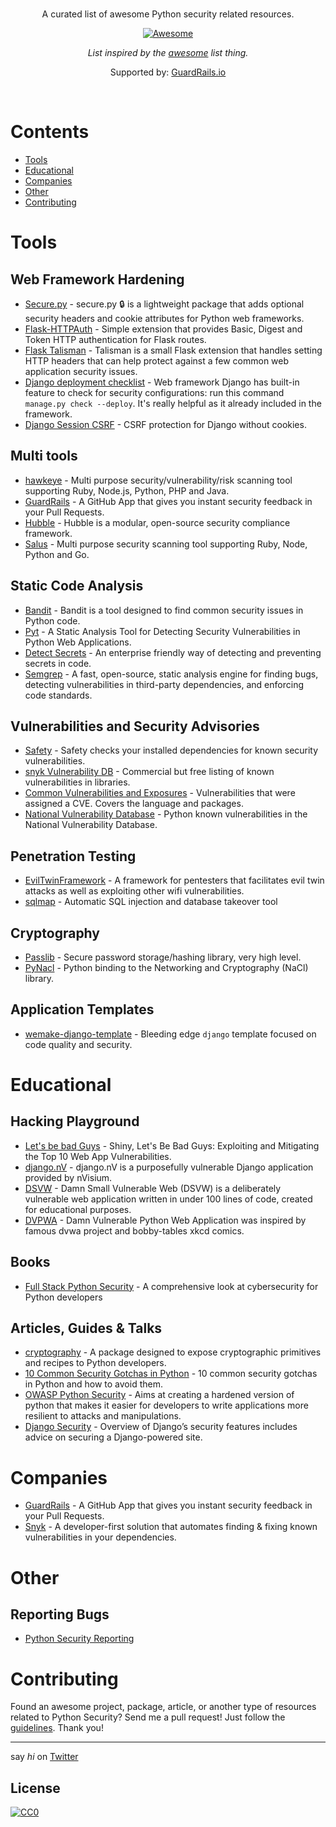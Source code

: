 <br/>
<div align="center">

A curated list of awesome Python security related resources.

[![Awesome](https://awesome.re/badge.svg)](https://awesome.re)

_List inspired by the [awesome](https://github.com/sindresorhus/awesome) list thing._

Supported by: [GuardRails.io](https://www.guardrails.io)

</div>
<br/>

# Contents
- [Tools](#tools)
- [Educational](#educational)
- [Companies](#companies)
- [Other](#other)
- [Contributing](#contributing)

# Tools

## Web Framework Hardening

- [Secure.py](https://github.com/cakinney/secure.py) - secure.py 🔒 is a lightweight package that adds optional security headers and cookie attributes for Python web frameworks.
- [Flask-HTTPAuth](https://github.com/miguelgrinberg/flask-httpauth/) - Simple extension that provides Basic, Digest and Token HTTP authentication for Flask routes.
- [Flask Talisman](https://github.com/GoogleCloudPlatform/flask-talisman) - Talisman is a small Flask extension that handles setting HTTP headers that can help protect against a few common web application security issues.
- [Django deployment checklist](https://docs.djangoproject.com/en/dev/howto/deployment/checklist/) - Web framework Django has built-in feature to check for security configurations: run this command `manage.py check --deploy`. It's really helpful as it already included in the framework.
- [Django Session CSRF](https://github.com/mozilla/django-session-csrf) - CSRF protection for Django without cookies.

## Multi tools

- [hawkeye](https://github.com/hawkeyesec/scanner-cli) - Multi purpose security/vulnerability/risk scanning tool supporting Ruby, Node.js, Python, PHP and Java.
- [GuardRails](https://github.com/apps/guardrails) - A GitHub App that gives you instant security feedback in your Pull Requests.
- [Hubble](https://github.com/hubblestack/hubble) - Hubble is a modular, open-source security compliance framework.
- [Salus](https://github.com/coinbase/salus) - Multi purpose security scanning tool supporting Ruby, Node, Python and Go.

## Static Code Analysis

- [Bandit](https://github.com/PyCQA/bandit) - Bandit is a tool designed to find common security issues in Python code.
- [Pyt](https://github.com/python-security/pyt) - A Static Analysis Tool for Detecting Security Vulnerabilities in Python Web Applications.
- [Detect Secrets](https://libraries.io/pypi/detect-secrets) - An enterprise friendly way of detecting and preventing secrets in code.
- [Semgrep](https://github.com/returntocorp/semgrep) - A fast, open-source, static analysis engine for finding bugs, detecting vulnerabilities in third-party dependencies, and enforcing code standards.

## Vulnerabilities and Security Advisories

- [Safety](https://github.com/pyupio/safety) - Safety checks your installed dependencies for known security vulnerabilities.
- [snyk Vulnerability DB](https://snyk.io/vuln?type=pip) - Commercial but free listing of known vulnerabilities in libraries.
- [Common Vulnerabilities and Exposures](https://www.cvedetails.com/vulnerability-list/vendor_id-10210/product_id-18230/Python-Python.html) - Vulnerabilities that were assigned a CVE. Covers the language and packages.
- [National Vulnerability Database](https://nvd.nist.gov/vuln/search/results?form_type=Basic&results_type=overview&query=python&search_type=all) - Python known vulnerabilities in the National Vulnerability Database.

## Penetration Testing

- [EvilTwinFramework](https://github.com/Esser420/EvilTwinFramework) - A framework for pentesters that facilitates evil twin attacks as well as exploiting other wifi vulnerabilities.
- [sqlmap](https://github.com/sqlmapproject/sqlmap) - Automatic SQL injection and database takeover tool

## Cryptography

- [Passlib](https://bitbucket.org/ecollins/passlib) - Secure password storage/hashing library, very high level.
- [PyNacl](https://github.com/pyca/pynacl) - Python binding to the Networking and Cryptography (NaCl) library.

## Application Templates

- [wemake-django-template](https://github.com/wemake-services/wemake-django-template) - Bleeding edge `django` template focused on code quality and security.

# Educational

## Hacking Playground

- [Let's be bad Guys](https://github.com/mpirnat/lets-be-bad-guys) - Shiny, Let's Be Bad Guys: Exploiting and Mitigating the Top 10 Web App Vulnerabilities.
- [django.nV](https://github.com/nVisium/django.nV) - django.nV is a purposefully vulnerable Django application provided by nVisium.
- [DSVW](https://github.com/stamparm/DSVW) - Damn Small Vulnerable Web (DSVW) is a deliberately vulnerable web application written in under 100 lines of code, created for educational purposes.
- [DVPWA](https://github.com/anxolerd/dvpwa) - Damn Vulnerable Python Web Application was inspired by famous dvwa project and bobby-tables xkcd comics.

## Books

- [Full Stack Python Security](https://www.manning.com/books/full-stack-python-security) - A comprehensive look at cybersecurity for Python developers

## Articles, Guides & Talks

- [cryptography](https://cryptography.io/en/latest/) - A package designed to expose cryptographic primitives and recipes to Python developers.
- [10 Common Security Gotchas in Python](https://hackernoon.com/10-common-security-gotchas-in-python-and-how-to-avoid-them-e19fbe265e03) - 10 common security gotchas in Python and how to avoid them.
- [OWASP Python Security](http://www.pythonsecurity.org/) - Aims at creating a hardened version of python that makes it easier for developers to write applications more resilient to attacks and manipulations.
- [Django Security](https://docs.djangoproject.com/en/2.1/topics/security/) - Overview of Django’s security features includes advice on securing a Django-powered site.

# Companies

- [GuardRails](https://www.guardrails.io) - A GitHub App that gives you instant security feedback in your Pull Requests.
- [Snyk](https://snyk.io) - A developer-first solution that automates finding & fixing known vulnerabilities in your dependencies.

# Other

## Reporting Bugs

- [Python Security Reporting](https://www.python.org/news/security/)

# Contributing

Found an awesome project, package, article, or another type of resources related to Python Security? Send me a pull request!
Just follow the [guidelines](/CONTRIBUTING.md). Thank you!

---

say _hi_ on [Twitter](https://twitter.com/s_streichsbier)

## License

[![CC0](http://mirrors.creativecommons.org/presskit/buttons/88x31/svg/cc-zero.svg)](http://creativecommons.org/publicdomain/zero/1.0/)
